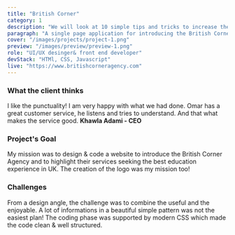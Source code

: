 ```yaml
---
title: "British Corner"
category: 1
description: "We will look at 10 simple tips and tricks to increase the speed of your code when writing JS"
paragraph: "A single page application for introducing the British Corner Agency. Based in Morocco, this agency provides consultation to students interested in UK universities. Right after getting the full scope of the project, the exciting process of creating an intuitive & fresh interface began. You may want to take a look at the cool result below!"
cover: "/images/projects/project-1.png"
preview: "/images/preview/preview-1.png"
role: "UI/UX desinger& front end developer"
devStack: "HTMl, CSS, Javascript"
live: "https://www.britishcorneragency.com"
---
```


### What the client thinks

I like the punctuality! I am very happy with what we had done. Omar has a great customer service, he listens and tries to understand. And that what makes the service good.
**Khawla Adami - CEO**

### Project's Goal

My mission was to design & code a website to introduce the British Corner Agency and to highlight their services seeking the best education experience in UK. The creation of the logo was my mission too!

### Challenges

From a design angle, the challenge was to combine the useful and the enjoyable. A lot of informations in a beautiful simple pattern was not the easiest plan! The coding phase was supported by modern CSS which made the code clean & well structured.
